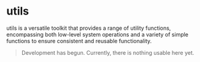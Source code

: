 # utils
utils is a versatile toolkit that provides a range of utility functions, encompassing both low-level system operations and a variety of simple functions to ensure consistent and reusable functionality.

> Development has begun. Currently, there is nothing usable here yet.
